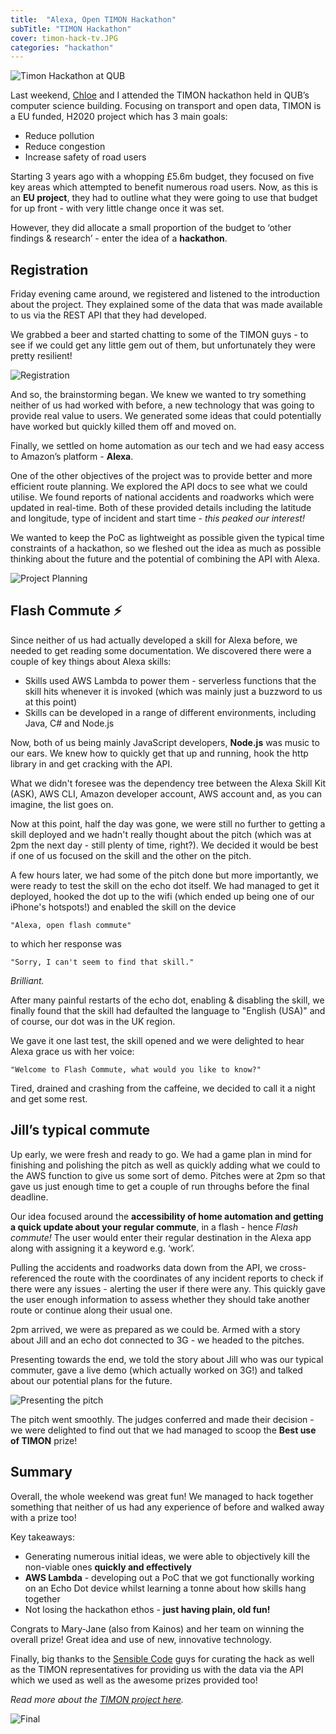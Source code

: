 ```yaml
---
title:  "Alexa, Open TIMON Hackathon"
subTitle: "TIMON Hackathon"
cover: timon-hack-tv.JPG
categories: "hackathon"
---
```


![Timon Hackathon at QUB](./timon-hack-tv.JPG)

Last weekend, [Chloe][chloe-twitter] and I attended the TIMON hackathon held in QUB’s computer science building. Focusing on transport and open data, TIMON is a EU funded, H2020 project which has 3 main goals:
* Reduce pollution
* Reduce congestion
* Increase safety of road users

Starting 3 years ago with a whopping £5.6m budget, they focused on five key areas which attempted to benefit numerous road users. Now, as this is an **EU project**, they had to outline what they were going to use that budget for up front - with very little change once it was set.

However, they did allocate a small proportion of the budget to ‘other findings & research’ - enter the idea of a **hackathon**.

## Registration

Friday evening came around, we registered and listened to the introduction about the project. They explained some of the data that was made available to us via the REST API that they had developed. 

We grabbed a beer and started chatting to some of the TIMON guys - to see if we could get any little gem out of them, but unfortunately they were pretty resilient!

![Registration](./registration.JPG)

And so, the brainstorming began. We knew we wanted to try something neither of us had worked with before, a new technology that was going to provide real value to users. We generated some ideas that could potentially have worked but quickly killed them off and moved on.

Finally, we settled on home automation as our tech and we had easy access to Amazon’s platform - **Alexa**.

One of the other objectives of the project was to provide better and more efficient route planning. We explored the API docs to see what we could utilise. We found reports of national accidents and roadworks which were updated in real-time. Both of these provided details including the latitude and longitude, type of incident and start time - *this peaked our interest!*

We wanted to keep the PoC as lightweight as possible given the typical time constraints of a hackathon, so we fleshed out the idea as much as possible thinking about the future and the potential of combining the API with Alexa.

![Project Planning](./post-it-wall.jpg)

## Flash Commute ⚡️

Since neither of us had actually developed a skill for Alexa before, we needed to get reading some documentation. We discovered there were a couple of key things about Alexa skills:

* Skills used AWS Lambda to power them - serverless functions that the skill hits whenever it is invoked (which was mainly just a buzzword to us at this point)
* Skills can be developed in a range of different environments, including Java, C# and Node.js

Now, both of us being mainly JavaScript developers, **Node.js** was music to our ears. We knew how to quickly get that up and running, hook the http library in and get cracking with the API. 

What we didn't foresee was the dependency tree between the Alexa Skill Kit (ASK), AWS CLI, Amazon developer account, AWS account and, as you can imagine, the list goes on.

Now at this point, half the day was gone, we were still no further to getting a skill deployed and we hadn't really thought about the pitch (which was at 2pm the next day - still plenty of time, right?). We decided it would be best if one of us focused on the skill and the other on the pitch.  

A few hours later, we had some of the pitch done but more importantly, we were ready to test the skill on the echo dot itself. We had managed to get it deployed, hooked the dot up to the wifi (which ended up being one of our iPhone's hotspots!) and enabled the skill on the device

`"Alexa, open flash commute"`

 to which her response was 
 
 `"Sorry, I can't seem to find that skill."` 
 
 *Brilliant.*

After many painful restarts of the echo dot, enabling & disabling the skill, we finally found that the skill had defaulted the language to "English (USA)" and of course, our dot was in the UK region. 

We gave it one last test, the skill opened and we were delighted to hear Alexa grace us with her voice:

`"Welcome to Flash Commute, what would you like to know?"`

Tired, drained and crashing from the caffeine, we decided to call it a night and get some rest.

## Jill’s typical commute

Up early, we were fresh and ready to go. We had a game plan in mind for finishing and polishing the pitch as well as quickly adding what we could to the AWS function to give us some sort of demo. Pitches were at 2pm so that gave us just enough time to get a couple of run throughs before the final deadline.

Our idea focused around the **accessibility of home automation and getting a quick update about your regular commute**, in a flash - hence *Flash commute!* The user would enter their regular destination in the Alexa app along with assigning it a keyword e.g. ‘work’. 

Pulling the accidents and roadworks data down from the API, we cross-referenced the route with the coordinates of any incident reports to check if there were any issues - alerting the user if there were any. This quickly gave the user enough information to assess whether they should take another route or continue along their usual one.

2pm arrived, we were as prepared as we could be. Armed with a story about Jill and an echo dot connected to 3G - we headed to the pitches. 

Presenting towards the end, we told the story about Jill who was our typical commuter, gave a live demo (which actually worked on 3G!) and talked about our potential plans for the future.

![Presenting the pitch](./presenting.JPG)

The pitch went smoothly. The judges conferred and made their decision - we were delighted to find out that we had managed to scoop the **Best use of TIMON** prize! 

## Summary

Overall, the whole weekend was great fun! We managed to hack together something that neither of us had any experience of before and walked away with a prize too! 

Key takeaways:
* Generating numerous initial ideas, we were able to objectively kill the non-viable ones **quickly and effectively**
* **AWS Lambda** - developing out a PoC that we got functionally working on an Echo Dot device whilst learning a tonne about how skills hang together
* Not losing the hackathon ethos - **just having plain, old fun!**

Congrats to Mary-Jane (also from Kainos) and her team on winning the overall prize! Great idea and use of new, innovative technology.

Finally, big thanks to the [Sensible Code][sensible-code] guys for curating the hack as well as the TIMON representatives for providing us with the data via the API which we used as well as the awesome prizes provided too! 

*Read more about the [TIMON project here][timon-project].*

![Final](./alexa-final.JPG)

[chloe-twitter]: https://twitter.com/ChloeMcAteer3
[sensible-code]: http://sensiblecode.io/
[timon-project]: https://www.timon-project.eu/
